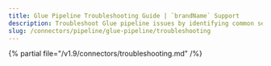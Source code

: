 ```yaml
---
title: Glue Pipeline Troubleshooting Guide | `brandName` Support
description: Troubleshoot Glue pipeline issues by identifying common setup errors, validation failures, and runtime inconsistencies in ingestion workflows.
slug: /connectors/pipeline/glue-pipeline/troubleshooting
---
```


{% partial file="/v1.9/connectors/troubleshooting.md" /%}
